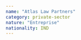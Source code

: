 ```yaml
---
name: "Atlas Law Partners"
category: private-sector
nature: "Entreprise"
nationality: IND
---
```

    